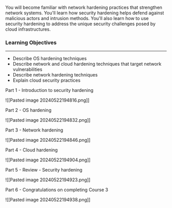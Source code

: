 You will become familiar with network hardening practices that strengthen network systems. You'll learn how security hardening helps defend against malicious actors and intrusion methods. You'll also learn how to use security hardening to address the unique security challenges posed by cloud infrastructures.

### Learning Objectives

---

- Describe OS hardening techniques
- Describe network and cloud hardening techniques that target network vulnerabilities
- Describe network hardening techniques
- Explain cloud security practices

Part 1 - Introduction to security hardening

![[Pasted image 20240522194816.png]]

Part 2 - OS hardening

![[Pasted image 20240522194832.png]]

Part 3 - Network hardening

![[Pasted image 20240522194846.png]]

Part 4 - Cloud hardening

![[Pasted image 20240522194904.png]]

Part 5 - Review - Security hardening

![[Pasted image 20240522194923.png]]

Part 6 - Congratulations on completing Course 3

![[Pasted image 20240522194938.png]]
